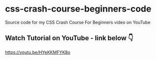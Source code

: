 # css-crash-course-beginners-code
Source code for my CSS Crash Course For Beginners video on YouTube

## Watch Tutorial on YouTube - link below 👇
https://youtu.be/HYeKKMFYK8o
